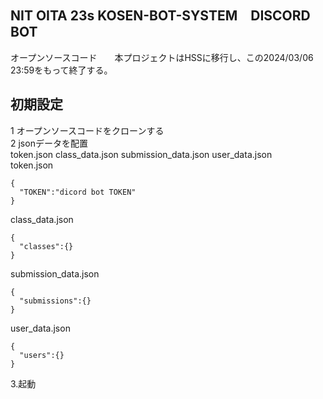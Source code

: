 ## NIT OITA 23s KOSEN-BOT-SYSTEM　DISCORD BOT
オープンソースコード　　本プロジェクトはHSSに移行し、この2024/03/06 23:59をもって終了する。

## 初期設定    
1 オープンソースコードをクローンする  
2 jsonデータを配置  
token.json  class_data.json  submission_data.json  user_data.json  
token.json 
```
{
  "TOKEN":"dicord bot TOKEN"
}
```    
class_data.json
```
{
  "classes":{}
}
```    
submission_data.json
```
{
  "submissions":{}
}
```
user_data.json
```
{
  "users":{}
}
```
3.起動    
